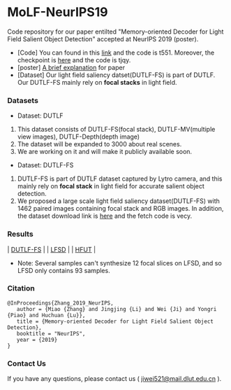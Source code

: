 # MoLF-NeurIPS19
Code repository for our paper entilted "Memory-oriented Decoder for Light Field Salient Object Detection" accepted at NeurIPS 2019 (poster).
+ [Code] You can found in this [link](https://pan.baidu.com/s/1Hz5uizTuDECL4UbkOoBpDg) and the code is t551. Moreover, the checkpoint is [here](https://pan.baidu.com/s/10krgmANXUicYPI4QiufYKQ) and the code is tjqy.
+ [poster] [A brief explanation](https://pan.baidu.com/s/1uJfrfolJfID8PS7dRPzFJg) for paper
+ [Dataset] Our light field saliency datset(DUTLF-FS) is part of DUTLF. Our DUTLF-FS mainly rely on **focal stacks** in light field.

### Datasets
+ Dataset: DUTLF
1. This dataset consists of DUTLF-FS(focal stack), DUTLF-MV(multiple view images), DUTLF-Depth(depth image)
2. The dataset will be expanded to 3000 about real scenes.
3. We are working on it and will make it publicly available soon.
+ Dataset: DUTLF-FS
1. DUTLF-FS is part of DUTLF dataset captured by Lytro camera, and this mainly rely on **focal stack** in light field for accurate salient object detection.   
2. We proposed a large scale light field saliency dataset(DUTLF-FS) with 1462 paired images containing focal stack and RGB images. In addition, the dataset download link is [here](https://pan.baidu.com/s/1hq135pTjbwuda0VMocOsxw) and the fetch code is  vecy.    

### Results

| [DUTLF-FS](https://pan.baidu.com/s/143YuO3nNPP9ZrO2ySRaTsw)  |
| [LFSD](https://pan.baidu.com/s/1KcUchn2yx6VHSjch_5-ojw)  |
| [HFUT](https://pan.baidu.com/s/1QoAwEn6-wkx10KQGB1S2yA)  |

+ Note: Several samples can't synthesize 12 focal slices on LFSD, and so LFSD only contains 93 samples.
  

### Citation
```
@InProceedings{Zhang_2019_NeurIPS,       
   author = {Miao {Zhang} and Jingjing {Li} and Wei {Ji} and Yongri {Piao} and Huchuan {Lu}},   
   title = {Memory-oriented Decoder for Light Field Salient Object Detection},     
   booktitle = "NeurIPS",     
   year = {2019}     
}  
```

### Contact Us
If you have any questions, please contact us ( jiwei521@mail.dlut.edu.cn ).

